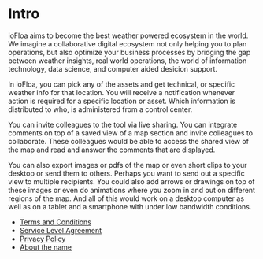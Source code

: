 # Intro

ioFloa aims to become the best weather powered ecosystem in the world. We imagine a collaborative digital ecosystem not only helping you to plan operations, but also optimize your business processes by bridging the gap between weather insights, real world operations, the world of information technology, data science, and computer aided desicion support. 

In ioFloa, you can pick any of the assets and get technical, or specific weather info for that location. You will receive a notification whenever action is required for a specific location or asset. Which information is distributed to who, is administered from a control center. 

You can invite colleagues to the tool via live sharing. You can integrate comments on top of a saved view of a map section and invite colleagues to collaborate. These colleagues would be able to access the shared view of the map and read and answer the comments that are displayed. 

You can also export images or pdfs of the map or even short clips to your desktop or send them to others. Perhaps you want to send out a specific view to multiple recipients. You could also add arrows or drawings on top of these images or even do animations where you zoom in and out on different regions of the map. And all of this would work on a desktop computer as well as on a tablet and a smartphone with under low bandwidth conditions. 


- [Terms and Conditions](terms.md)
- [Service Level Agreement](sla.md)
- [Privacy Policy](privacy.md)
- [About the name](name.md)
